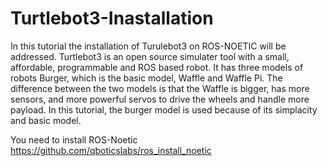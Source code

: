 # Turtlebot3-Inastallation

In this tutorial the installation of Turulebot3 on ROS-NOETIC will be addressed. 
Turtlebot3 is an open source simulater tool with a small, affordable, programmable and ROS based robot.
It has three models of robots Burger, which is the basic model, Waffle and Waffle Pi. The difference between the two models is that the Waffle is bigger, has more sensors, and more powerful servos to drive the wheels and handle more payload. In this tutorial, the burger model is used because of its simplacity and basic model. 

You need to install ROS-Noetic
https://github.com/qboticslabs/ros_install_noetic
